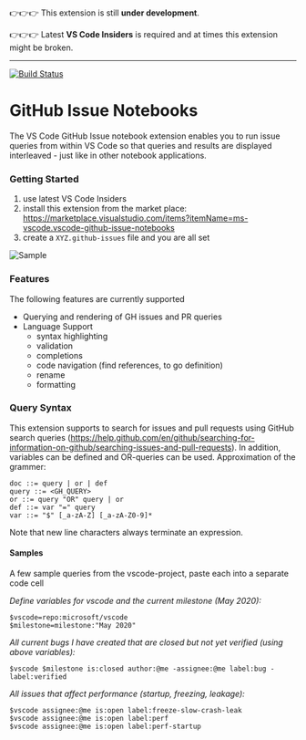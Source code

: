 👉👉👉 This extension is still **under development**.

👉👉👉 Latest **VS Code Insiders** is required and at times this extension might be broken.

---

[![Build Status](https://dev.azure.com/jrieken/vscode-github-issue-notebooks/_apis/build/status/microsoft.vscode-github-issue-notebooks?branchName=master)](https://dev.azure.com/jrieken/vscode-github-issue-notebooks/_build/latest?definitionId=1&branchName=master)

# GitHub Issue Notebooks

The VS Code GitHub Issue notebook extension enables you to run issue queries from within VS Code so that queries and results are displayed interleaved - just like in other notebook applications. 

### Getting Started

1. use latest VS Code Insiders
1. install this extension from the market place: https://marketplace.visualstudio.com/items?itemName=ms-vscode.vscode-github-issue-notebooks
1. create a `XYZ.github-issues` file and you are all set

![Sample](https://raw.githubusercontent.com/microsoft/vscode-github-issue-notebooks/master/sample.png)

### Features

The following features are currently supported

* Querying and rendering of GH issues and PR queries
* Language Support
  * syntax highlighting
  * validation
  * completions
  * code navigation (find references, to go definition)
  * rename
  * formatting

### Query Syntax

This extension supports to search for issues and pull requests using GitHub search queries (https://help.github.com/en/github/searching-for-information-on-github/searching-issues-and-pull-requests). In addition, variables can be defined and OR-queries can be used. Approximation of the grammer:

```
doc ::= query | or | def
query ::= <GH_QUERY>
or ::= query "OR" query | or
def ::= var "=" query
var ::= "$" [_a-zA-Z] [_a-zA-Z0-9]*
```

Note that new line characters always terminate an expression. 

#### Samples

A few sample queries from the vscode-project, paste each into a separate code cell

_Define variables for vscode and the current milestone (May 2020):_

```
$vscode=repo:microsoft/vscode 
$milestone=milestone:"May 2020"
```

_All current bugs I have created that are closed but not yet verified (using above variables):_

```
$vscode $milestone is:closed author:@me -assignee:@me label:bug -label:verified
```

_All issues that affect performance (startup, freezing, leakage):_

```
$vscode assignee:@me is:open label:freeze-slow-crash-leak
$vscode assignee:@me is:open label:perf
$vscode assignee:@me is:open label:perf-startup
```

